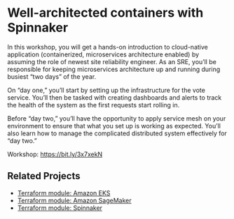 # Well-architected containers with Spinnaker

In this workshop, you will get a hands-on introduction to cloud-native application (containerized, microservices architecture enabled) by assuming the role of newest site reliability engineer. As an SRE, you’ll be responsible for keeping microservices architecture up and running during busiest “two days” of the year.

On “day one,” you’ll start by setting up the infrastructure for the vote service. You’ll then be tasked with creating dashboards and alerts to track the health of the system as the first requests start rolling in.

Before “day two,” you’ll have the opportunity to apply service mesh on your environment to ensure that what you set up is working as expected. You’ll also learn how to manage the complicated distributed system effectively for “day two.”

Workshop: https://bit.ly/3x7xekN

## Related Projects
+ [Terraform module: Amazon EKS](https://github.com/Young-ook/terraform-aws-eks)
+ [Terraform module: Amazon SageMaker](https://github.com/Young-ook/terraform-aws-sagemaker)
+ [Terraform module: Spinnaker](https://github.com/Young-ook/terraform-aws-spinnaker)
